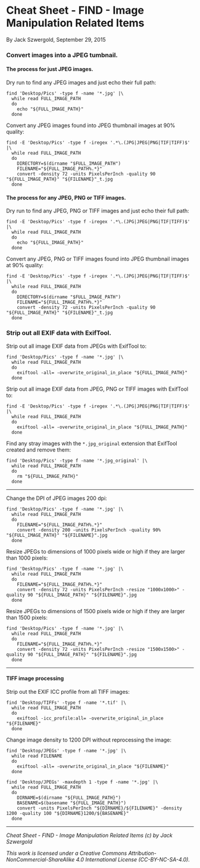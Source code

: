 # Cheat Sheet - FIND - Image Manipulation Related Items

By Jack Szwergold, September 29, 2015

### Convert images into a JPEG tumbnail.

#### The process for just JPEG images.

Dry run to find any JPEG images and just echo their full path:

	find 'Desktop/Pics' -type f -name '*.jpg' |\
	  while read FULL_IMAGE_PATH
	  do
	    echo "${FULL_IMAGE_PATH}"
	  done

Convert any JPEG images found into JPEG thumbnail images at 90% quality:

	find -E 'Desktop/Pics' -type f -iregex '.*\.(JPG|JPEG|PNG|TIF|TIFF)$' |\
	  while read FULL_IMAGE_PATH
	  do
	    DIRECTORY=$(dirname "$FULL_IMAGE_PATH")
	    FILENAME="${FULL_IMAGE_PATH%.*}"
	    convert -density 72 -units PixelsPerInch -quality 90 "${FULL_IMAGE_PATH}" "${FILENAME}"_t.jpg
	  done

#### The process for any JPEG, PNG or TIFF images.

Dry run to find any JPEG, PNG or TIFF images and just echo their full path:

	find -E 'Desktop/Pics' -type f -iregex '.*\.(JPG|JPEG|PNG|TIF|TIFF)$' |\
	  while read FULL_IMAGE_PATH
	  do
	    echo "${FULL_IMAGE_PATH}"
	  done

Convert any JPEG, PNG or TIFF images found into JPEG thumbnail images at 90% quality:

	find -E 'Desktop/Pics' -type f -iregex '.*\.(JPG|JPEG|PNG|TIF|TIFF)$' |\
	  while read FULL_IMAGE_PATH
	  do
	    DIRECTORY=$(dirname "$FULL_IMAGE_PATH")
	    FILENAME="${FULL_IMAGE_PATH%.*}"
	    convert -density 72 -units PixelsPerInch -quality 90 "${FULL_IMAGE_PATH}" "${FILENAME}"_t.jpg
	  done

### Strip out all EXIF data with ExifTool.

Strip out all image EXIF data from JPEGs with ExifTool to:

	find 'Desktop/Pics' -type f -name '*.jpg' |\
	  while read FULL_IMAGE_PATH
	  do
	    exiftool -all= -overwrite_original_in_place "${FULL_IMAGE_PATH}"
	  done

Strip out all image EXIF data from JPEG, PNG or TIFF images with ExifTool to:

	find -E 'Desktop/Pics' -type f -iregex '.*\.(JPG|JPEG|PNG|TIF|TIFF)$' |\
	  while read FULL_IMAGE_PATH
	  do
	    exiftool -all= -overwrite_original_in_place "${FULL_IMAGE_PATH}"
	  done

Find any stray images with the `*.jpg_original` extension that ExifTool created and remove them:

	find 'Desktop/Pics' -type f -name '*.jpg_original' |\
	  while read FULL_IMAGE_PATH
	  do
	    rm "${FULL_IMAGE_PATH}"
	  done

***

Change the DPI of JPEG images 200 dpi:

	find 'Desktop/Pics' -type f -name '*.jpg' |\
	  while read FULL_IMAGE_PATH
	  do
	    FILENAME="${FULL_IMAGE_PATH%.*}"
	    convert -density 200 -units PixelsPerInch -quality 90% "${FULL_IMAGE_PATH}" "${FILENAME}".jpg
	  done

Resize JPEGs to dimensions of 1000 pixels wide or high if they are larger than 1000 pixels:

	find 'Desktop/Pics' -type f -name '*.jpg' |\
	  while read FULL_IMAGE_PATH
	  do
	    FILENAME="${FULL_IMAGE_PATH%.*}"
	    convert -density 72 -units PixelsPerInch -resize "1000x1000>" -quality 90 "${FULL_IMAGE_PATH}" "${FILENAME}".jpg
	  done

Resize JPEGs to dimensions of 1500 pixels wide or high if they are larger than 1500 pixels:

	find 'Desktop/Pics' -type f -name '*.jpg' |\
	  while read FULL_IMAGE_PATH
	  do
	    FILENAME="${FULL_IMAGE_PATH%.*}"
	    convert -density 72 -units PixelsPerInch -resize "1500x1500>" -quality 90 "${FULL_IMAGE_PATH}" "${FILENAME}".jpg
	  done
***

#### TIFF image processing

Strip out the EXIF ICC profile from all TIFF images:

	find 'Desktop/TIFFs' -type f -name '*.tif' |\
	  while read FULL_IMAGE_PATH
	  do
	    exiftool -icc_profile:all= -overwrite_original_in_place "${FILENAME}"
	  done

Change image density to 1200 DPI without reprocessing the image:

	find 'Desktop/JPEGs' -type f -name '*.jpg' |\
	  while read FILENAME
	  do
	    exiftool -all= -overwrite_original_in_place "${FILENAME}"
	  done

	find 'Desktop/JPEGs' -maxdepth 1 -type f -name '*.jpg' |\
	  while read FULL_IMAGE_PATH
	  do
	    DIRNAME=$(dirname "${FULL_IMAGE_PATH}")
	    BASENAME=$(basename "${FULL_IMAGE_PATH}")
	    convert -units PixelsPerInch "${DIRNAME}/${FILENAME}" -density 1200 -quality 100 "${DIRNAME}1200/${BASENAME}"
	  done

***

*Cheat Sheet - FIND - Image Manipulation Related Items (c) by Jack Szwergold*

*This work is licensed under a Creative Commons Attribution-NonCommercial-ShareAlike 4.0 International License (CC-BY-NC-SA-4.0).*